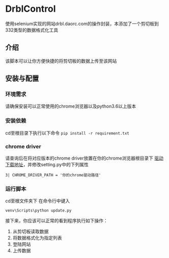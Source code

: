 # DrblControl
使用selenium实现的网站drbl.daorc.com的操作封装，本添加了一个剪切板到332类型的数据格式化工具

## 介绍
该脚本可以让你方便快捷的将剪切板的数据上传至该网站

## 安装与配置
### 环境需求
请确保安装可以正常使用的chrome浏览器以及python3.6以上版本

### 安装依赖
cd至根目录下执行以下命令
```pip install -r requirement.txt```

### chrome driver
请查询后在将对应版本的chrome driver放置在你的chrome浏览器根目录下 [驱动下载地址](http://chromedriver.storage.googleapis.com/index.html)，并修改setting.py中的下列属性

```3| CHROME_DRIVER_PATH = '你的chrome驱动路径'```
### 运行脚本
cd至根文件夹下 在命令行中键入

```venv\Scripts\python update.py```

接下来，你应该可以正常的看到程序执行如下操作：

1. 从剪切板读取数据
2. 将数据格式化为指定列表
3. 登陆网站
4. 上传数据
